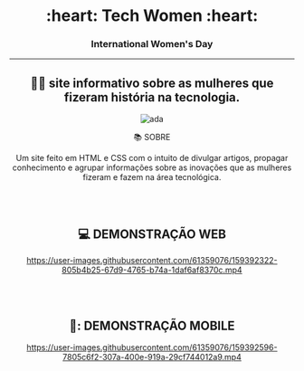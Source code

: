<div align = "center">
<h1>:heart: Tech Women :heart:</h1>
<h3>International Women's Day  </h3>
  <hr>



## 👩‍💻 site informativo sobre as mulheres que fizeram história na tecnologia.

![ada](https://user-images.githubusercontent.com/61359076/159389825-87bc8a4d-01b9-458f-a4e6-090ac892d5e1.gif)
  
  
  
:books: SOBRE
<br>

<p align="center">Um site feito em HTML e CSS com o intuito de divulgar artigos, propagar conhecimento e agrupar informações sobre as inovações que as mulheres fizeram e fazem na área tecnológica.</p>

 
<br>
<br>

  
  ## :computer: DEMONSTRAÇÃO WEB
  
  

https://user-images.githubusercontent.com/61359076/159392322-805b4b25-67d9-4765-b74a-1daf6af8370c.mp4


  <br>
  <br>
  
  
  
  
  ## 📱: DEMONSTRAÇÃO MOBILE
  
  

https://user-images.githubusercontent.com/61359076/159392596-7805c6f2-307a-400e-919a-29cf744012a9.mp4


  
